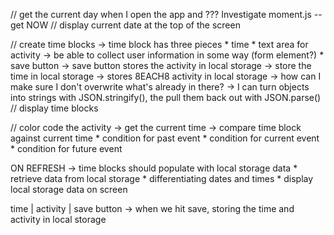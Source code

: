 
// get the current day when I open the app and
    ??? Investigate moment.js -- get NOW
// display current date at the top of the screen

// create time blocks
-> time block has three pieces
    * time
    * text area for activity
        -> be able to collect user information in some way (form element?)
    * save button
    -> save button stores the activity in local storage
    -> store the time in local storage
        -> stores 8EACH8 activity in local storage
        -> how can I make sure I don't overwrite what's already in there?
        -> I can turn objects into strings with JSON.stringify(), the pull them back out with JSON.parse()
// display time blocks

// color code the activity
-> get the current time
-> compare time block against current time
    * condition for past event
    * condition for current event
    * condition for future event

ON REFRESH
-> time blocks should populate with local storage data
    * retrieve data from local storage
    * differentiating dates and times
    * display local storage data on screen


time | activity | save button
-> when we hit save,
    storing the time and activity in local storage